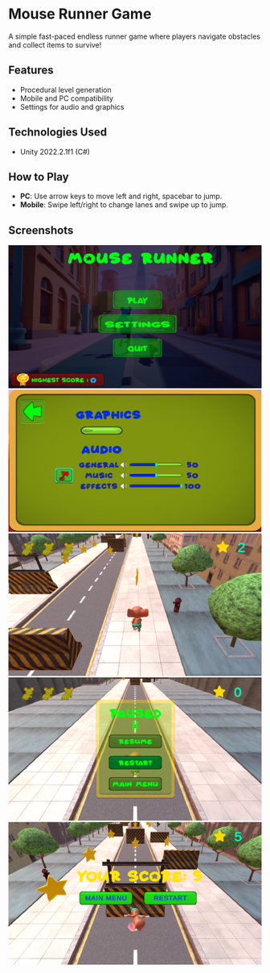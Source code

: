 # Mouse Runner Game
A simple fast-paced endless runner game where players navigate obstacles and collect items to survive!

## Features
- Procedural level generation
- Mobile and PC compatibility
- Settings for audio and graphics

## Technologies Used
- Unity 2022.2.1f1 (C#)

## How to Play
- **PC**: Use arrow keys to move left and right, spacebar to jump.
- **Mobile**: Swipe left/right to change lanes and swipe up to jump.

## Screenshots
![Gameplay Screenshot](Screenshots/MainMenu.png)
![Gameplay Screenshot](Screenshots/Settings.png)
![Gameplay Screenshot](Screenshots/InGame.png)
![Gameplay Screenshot](Screenshots/PauseMenu.png)
![Gameplay Screenshot](Screenshots/OnDeath.png)
